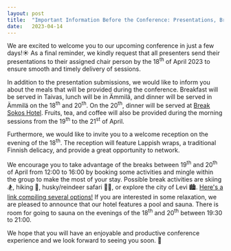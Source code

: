 ```yaml
---
layout: post
title:  "Important Information Before the Conference: Presentations, Break Activities, and More"
date:   2023-04-14
---
```


<p class="intro"><span class="dropcap"> W</span>e are excited to welcome you to our upcoming conference in just a few days!☀️
As a final reminder, we kindly request that all presenters send their presentations to their assigned chair person by the 18<sup>th</sup> of April 2023 to ensure smooth and timely delivery of sessions.

In addition to the presentation submissions, we would like to inform you about the meals that will be provided during the conference. 
  Breakfast will be served in Taivas, lunch will be in Ämmilä, and dinner will be served in Ämmilä on the 18<sup>th</sup> and 20<sup>th</sup>. 
  On the 20<sup>th</sup>, dinner will be served at [Break Sokos Hotel](https://estml.github.io/blog/Dinner-20th/). 
  Fruits, tea, and coffee will also be provided during the morning sessions from the 19<sup>th</sup> to the 21<sup>st</sup> of April.

Furthermore, we would like to invite you to a welcome reception on the evening of the 18<sup>th</sup>. 
  The reception will feature Lappish wraps, a traditional Finnish delicacy, and provide a great opportunity to network.
  
We encourage you to take advantage of the breaks between 19<sup>th</sup> and 20<sup>th</sup> of April from 12:00 to 16:00 by booking some activities and mingle within the group to make the most of your stay.
Possible break activities are skiing 🏂, hiking 🥾, husky/reindeer safari 🐕‍🦺, or explore the city of Levi 🏙️. 
[Here's a link compiling several options!](https://www.levi.fi/en/activities/activity-search)
If you are interested in some relaxation, we are pleased to announce that our hotel features a pool and sauna. 
There is room for going to sauna on the evenings of the 18<sup>th</sup> and 20<sup>th</sup> between 19:30 to 21:00.

We hope that you will have an enjoyable and productive conference experience and we look forward to seeing you soon. 🙂
</p>


